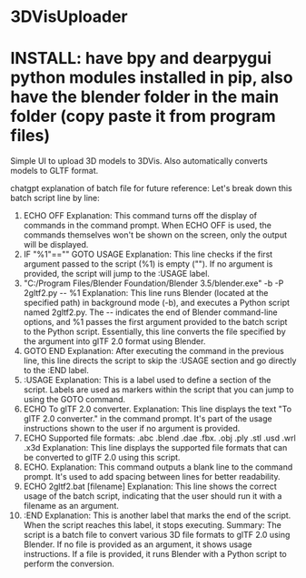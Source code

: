 # 3DVisUploader
# INSTALL: have bpy and dearpygui python modules installed in pip, also have the blender folder in the main folder (copy paste it from program files)
Simple UI to upload 3D models to 3DVis.
Also automatically converts models to GLTF format.


chatgpt explanation of batch file for future reference:
Let's break down this batch script line by line:

1. ECHO OFF
Explanation: This command turns off the display of commands in the command prompt. When ECHO OFF is used, the commands themselves won't be shown on the screen, only the output will be displayed.
2. IF "%1"=="" GOTO USAGE
Explanation: This line checks if the first argument passed to the script (%1) is empty (""). If no argument is provided, the script will jump to the :USAGE label.
3. "C:/Program Files/Blender Foundation/Blender 3.5/blender.exe" -b -P 2gltf2.py -- %1
Explanation: This line runs Blender (located at the specified path) in background mode (-b), and executes a Python script named 2gltf2.py. The -- indicates the end of Blender command-line options, and %1 passes the first argument provided to the batch script to the Python script. Essentially, this line converts the file specified by the argument into glTF 2.0 format using Blender.
4. GOTO END
Explanation: After executing the command in the previous line, this line directs the script to skip the :USAGE section and go directly to the :END label.
5. :USAGE
Explanation: This is a label used to define a section of the script. Labels are used as markers within the script that you can jump to using the GOTO command.
6. ECHO To glTF 2.0 converter.
Explanation: This line displays the text "To glTF 2.0 converter." in the command prompt. It's part of the usage instructions shown to the user if no argument is provided.
7. ECHO Supported file formats: .abc .blend .dae .fbx. .obj .ply .stl .usd .wrl .x3d
Explanation: This line displays the supported file formats that can be converted to glTF 2.0 using this script.
8. ECHO.
Explanation: This command outputs a blank line to the command prompt. It's used to add spacing between lines for better readability.
9. ECHO 2gltf2.bat [filename]
Explanation: This line shows the correct usage of the batch script, indicating that the user should run it with a filename as an argument.
10. :END
Explanation: This is another label that marks the end of the script. When the script reaches this label, it stops executing.
Summary:
The script is a batch file to convert various 3D file formats to glTF 2.0 using Blender. If no file is provided as an argument, it shows usage instructions. If a file is provided, it runs Blender with a Python script to perform the conversion.